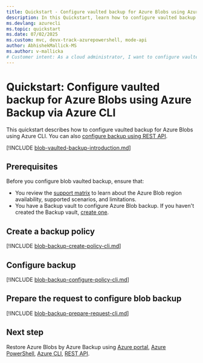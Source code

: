```yaml
---
title: Quickstart - Configure vaulted backup for Azure Blobs using Azure CLI
description: In this Quickstart, learn how to configure vaulted backup for Azure Blobs using Azure CLI.
ms.devlang: azurecli
ms.topic: quickstart
ms.date: 07/02/2025
ms.custom: mvc, devx-track-azurepowershell, mode-api
author: AbhishekMallick-MS
ms.author: v-mallicka
# Customer intent: As a cloud administrator, I want to configure vaulted backup for Azure Blobs using CLI, so that I can automate the backup process and ensure data protection for my cloud resources.
---
```


# Quickstart: Configure vaulted backup for Azure Blobs using Azure Backup via Azure CLI

This quickstart describes how to configure vaulted backup for Azure Blobs using Azure CLI. You can also [configure backup using REST API](backup-azure-dataprotection-use-rest-api-backup-blobs.md).

[!INCLUDE [blob-vaulted-backup-introduction.md](../../includes/blob-vaulted-backup-introduction.md)]

## Prerequisites

Before you configure blob vaulted backup, ensure that:

- You review the [support matrix](../backup/blob-backup-support-matrix.md) to learn about the Azure Blob region availability, supported scenarios, and limitations.
- You have a Backup vault to configure Azure Blob backup. If you haven't created the Backup vault, [create one](../backup/backup-blobs-storage-account-ps.md#create-a-backup-vault).

## Create a backup policy

[!INCLUDE [blob-backup-create-policy-cli.md](../../includes/blob-backup-create-policy-cli.md)]

## Configure backup

[!INCLUDE [blob-backup-configure-policy-cli.md](../../includes/blob-backup-configure-policy-cli.md)]

## Prepare the request to configure blob backup

[!INCLUDE [blob-backup-prepare-request-cli.md](../../includes/blob-backup-prepare-request-cli.md)]

## Next step

Restore Azure Blobs by Azure Backup using [Azure portal](blob-restore.md), [Azure PowerShell](restore-blobs-storage-account-ps.md), [Azure CLI](restore-blobs-storage-account-cli.md), [REST API](backup-azure-dataprotection-use-rest-api-restore-blobs.md).


